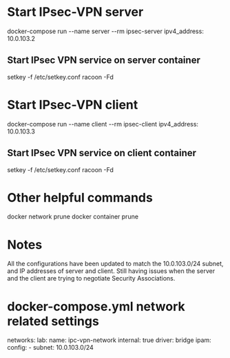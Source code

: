 
# Start IPsec-VPN server
docker-compose run --name server --rm ipsec-server
ipv4_address: 10.0.103.2
  ## Start IPsec VPN service on server container
  setkey -f /etc/setkey.conf
  racoon -Fd

# Start IPsec-VPN client
docker-compose run --name client --rm ipsec-client
ipv4_address: 10.0.103.3
  ## Start IPsec VPN service on client container
  setkey -f /etc/setkey.conf
  racoon -Fd


# Other helpful commands
docker network prune
docker container prune


# Notes
All the configurations have been updated to match the 10.0.103.0/24 subnet, and IP addresses of server and client.
Still having issues when the server and the client are trying to negotiate Security Associations.


# docker-compose.yml network related settings
networks:
  lab:
    name: ipc-vpn-network
    internal: true
    driver: bridge
    ipam:
      config:
        - subnet: 10.0.103.0/24